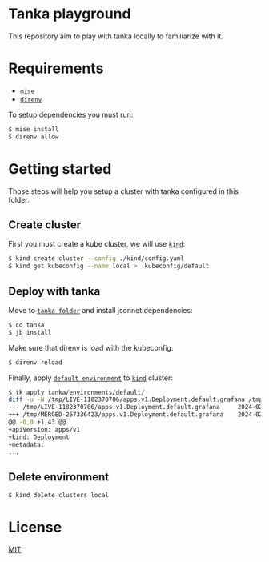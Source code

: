 # Tanka playground

This repository aim to play with tanka locally to familiarize with it.

# Requirements

- [`mise`](https://mise.jdx.dev/)
- [`direnv`](https://direnv.net/)

To setup dependencies you must run:

```sh
$ mise install
$ direnv allow
```

# Getting started

Those steps will help you setup a cluster with tanka configured in this folder.

## Create cluster

First you must create a kube cluster, we will use [`kind`](https://kind.sigs.k8s.io/):

```sh
$ kind create cluster --config ./kind/config.yaml
$ kind get kubeconfig --name local > .kubeconfig/default
```

## Deploy with tanka

Move to [`tanka folder`](/tanka/) and install jsonnet dependencies:

```sh
$ cd tanka
$ jb install
```

Make sure that direnv is load with the kubeconfig:

```sh
$ direnv reload
```

Finally, apply [`default environment`](/tanka/environments/default) to
[`kind`](https://kind.sigs.k8s.io/) cluster:


```sh
$ tk apply tanka/environments/default/
diff -u -N /tmp/LIVE-1182370706/apps.v1.Deployment.default.grafana /tmp/MERGED-257336423/apps.v1.Deployment.default.grafana
--- /tmp/LIVE-1182370706/apps.v1.Deployment.default.grafana     2024-02-22 16:56:06.905113732 +0100
+++ /tmp/MERGED-257336423/apps.v1.Deployment.default.grafana    2024-02-22 16:56:06.905113732 +0100
@@ -0,0 +1,43 @@
+apiVersion: apps/v1
+kind: Deployment
+metadata:
...
```

## Delete environment

```sh
$ kind delete clusters local
```

# License

[MIT](./LICENSE)
